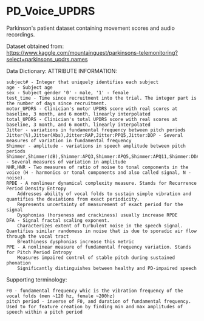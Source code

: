 # PD_Voice_UPDRS
Parkinson's patient dataset containing movement scores and audio recordings.

Dataset obtained from: https://www.kaggle.com/mountainguest/parkinsons-telemonitoring?select=parkinsons_updrs.names

Data Dictionary:
ATTRIBUTE INFORMATION:

    subject# - Integer that uniquely identifies each subject
    age - Subject age
    sex - Subject gender '0' - male, '1' - female
    test_time - Time since recruitment into the trial. The integer part is the number of days since recruitment.
    motor_UPDRS - Clinician's motor UPDRS score with real scores at baseline, 3 month, and 6 month, linearly interpolated
    total_UPDRS - Clinician's total UPDRS score with real scores at baseline, 3 month, and 6 month, linearly interpolated
    Jitter - variations in fundamental frequency between pitch periods
    Jitter(%),Jitter(Abs),Jitter:RAP,Jitter:PPQ5,Jitter:DDP - Several measures of variation in fundamental frequency
    Shimmer - amplitude - variations in speech amplitude between pitch periods
    Shimmer,Shimmer(dB),Shimmer:APQ3,Shimmer:APQ5,Shimmer:APQ11,Shimmer:DDA - Several measures of variation in amplitude
    NHR,HNR - Two measures of ratio of noise to tonal components in the voice (H - harmonics or tonal components and also called signal, N - noise).
    RPDE - A nonlinear dynamical complexity measure. Stands for Recurrence Period Density Entropy
        Addresses ability of vocal folds to sustain simple vibration and quantifies the deviations from exact periodicity.
        Represents uncertainty of measurement of exact period for the signal
        Dysphonias (horseness and crackiness) usually increase RPDE
    DFA - Signal fractal scaling exponent.
        Characterizes extent of turbulent noise in the speech signal. Quantifies similar randomess in noise that is due to sporadic air flow through the vocal tract
        Breathiness dysphonias increase this metric
    PPE - A nonlinear measure of fundamental frequency variation. Stands for Pitch Period Entropy
        Measures impaired control of stable pitch during sustained phonation
        Significantly distinguishes between healthy and PD-impaired speech

Supporting terminology:

    F0 - fundamental frequency whic is the vibration frequency of the vocal folds (men ~120 hz, female ~200hz)
    pitch period - inverse of F0, and duration of fundamental frequency. Used to for feature creation by finding min and max amplitudes of speech within a pitch period 
